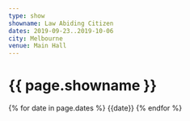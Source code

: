 ```yaml
---
type: show
showname: Law Abiding Citizen
dates: 2019-09-23..2019-10-06
city: Melbourne
venue: Main Hall
---
```


# {{ page.showname }}

{% for date in page.dates %}
  {{date}}
{% endfor %}
